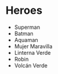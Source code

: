 # Heroes

* Superman
* Batman
* Aquaman
* Mujer Maravilla
* Linterna Verde
* Robin
* Volcán Verde
  
